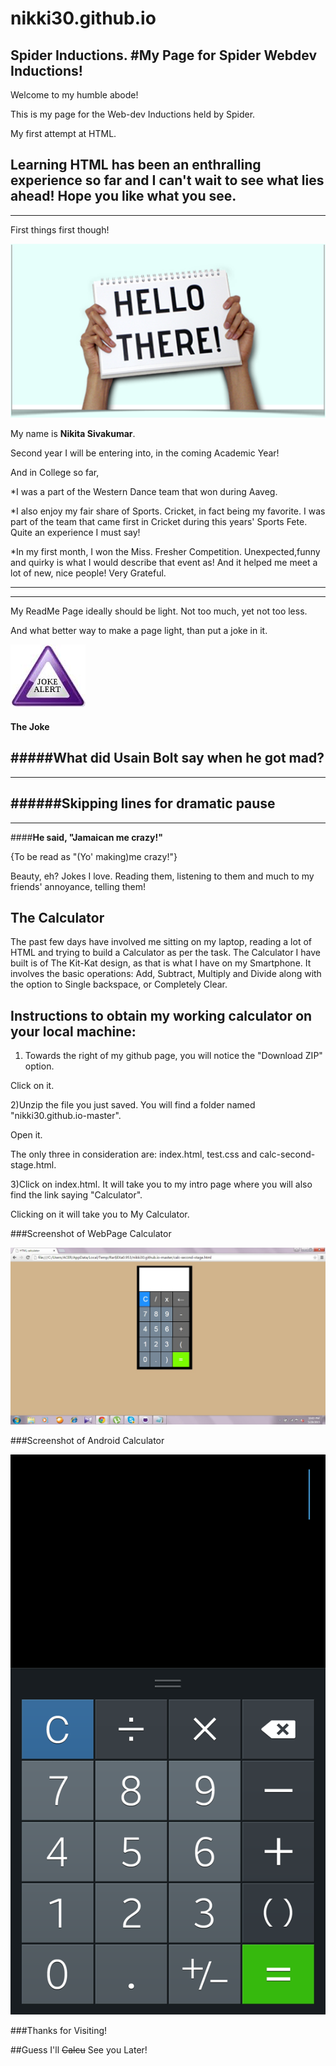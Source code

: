 # nikki30.github.io
Spider Inductions.
#**My Page for Spider Webdev Inductions!**
---
Welcome to my humble abode!

This is my page for the Web-dev Inductions held by Spider. 

My first attempt at HTML. 

Learning HTML has been an enthralling experience so far and I can't wait to see what lies ahead!
Hope you like what you see.
---
---
First things first though!

![Hello there](images/hello.png) 

My name is **Nikita Sivakumar**.

Second year I will be entering into, in the coming Academic Year!

And in College so far,

*I was a part of the Western Dance team that won during Aaveg.

*I also enjoy my fair share of Sports. Cricket, in fact being my favorite. 
I was part of the team that came first in Cricket during this years' Sports Fete. 
Quite an experience I must say!

*In my first month, I won the Miss. Fresher Competition. 
Unexpected,funny and quirky is what I would describe that event as!
And it helped me meet a lot of new, nice people! Very Grateful.


---
---
My ReadMe Page ideally should be light. Not too much, yet not too less.

And what better way to make a page light, than put a joke in it.

![joke alert](images/joke.png) 

#### The Joke

#####What did Usain Bolt say when he got mad?
---
---
######Skipping lines for dramatic pause
---
---
####**He said, "Jamaican me crazy!"**

{To be read as "(Yo' making)me crazy!"}

Beauty, eh?
Jokes I love. Reading them, listening to them and much to my friends' annoyance, telling them!

## The Calculator

The past few days have involved me sitting on my laptop, reading a lot of HTML and trying to build a Calculator as per the task.
The Calculator I have built is of The Kit-Kat design, as that is what I have on my Smartphone. 
It involves the basic operations:
Add, Subtract, Multiply and Divide along with the option to Single backspace, or Completely Clear.

## Instructions to obtain my working calculator on your local machine:

1) Towards the right of my github page, you will notice the "Download ZIP" option.

Click on it.

2)Unzip the file you just saved. You will find a folder named "nikki30.github.io-master".

Open it.

The only three in consideration are: index.html, test.css and calc-second-stage.html.

3)Click on index.html. It will take you to my intro page where you will also find the link saying "Calculator".

Clicking on it will take you to My Calculator. 

###Screenshot of WebPage Calculator

![MyCalc](images/mycalc.png.jpg)

###Screenshot of Android Calculator

![AndroidCalc](images/android.png)


###Thanks for Visiting!

##Guess I'll ~~Calcu~~ See you Later!
  











